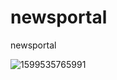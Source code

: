 # newsportal
newsportal


![1599535765991](https://user-images.githubusercontent.com/37739705/92430449-75bcc680-f1b2-11ea-9f02-199737b42135.png)


